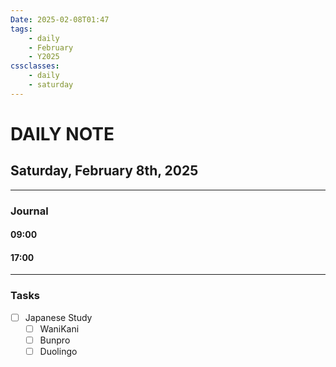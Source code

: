 ```yaml
---
Date: 2025-02-08T01:47
tags:
    - daily
    - February
    - Y2025
cssclasses:
    - daily
    - saturday
---
```

# DAILY NOTE
## Saturday, February 8th, 2025
***
### Journal

#### 09:00

#### 17:00

***
### Tasks
- [ ] Japanese Study
    - [ ] WaniKani
    - [ ] Bunpro
    - [ ] Duolingo